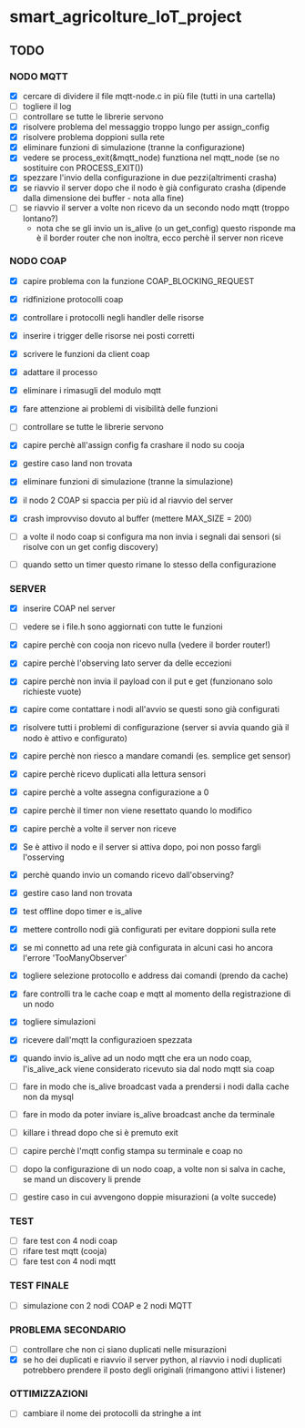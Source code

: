 # smart_agricolture_IoT_project

## TODO


### NODO MQTT

* [x] cercare di dividere il file mqtt-node.c in più file (tutti in una cartella)
* [ ] togliere il log
* [ ] controllare se tutte le librerie servono
* [x] risolvere problema del messaggio troppo lungo per assign_config
* [x] risolvere problema doppioni sulla rete
* [x] eliminare funzioni di simulazione (tranne la configurazione)
* [x] vedere se process_exit(&mqtt_node) funztiona nel mqtt_node (se no sostituire con PROCESS_EXIT())
* [x] spezzare l'invio della configurazione in due pezzi(altrimenti crasha)
* [x] se riavvio il server dopo che il nodo è già configurato crasha (dipende dalla dimensione dei buffer - nota alla fine)
* [ ] se riavvio il server a volte non ricevo da un secondo nodo mqtt (troppo lontano?)
	* nota che se gli invio un is_alive (o un get_config) questo risponde ma è il border router che non inoltra,
		ecco perchè il server non riceve

### NODO COAP

* [x] capire problema con la funzione COAP_BLOCKING_REQUEST
* [x] ridfinizione protocolli coap
* [x] controllare i protocolli negli handler delle risorse
* [x] inserire i trigger delle risorse nei posti corretti
* [x] scrivere le funzioni da client coap
* [x] adattare il processo
* [x] eliminare i rimasugli del modulo mqtt
* [x] fare attenzione ai problemi di visibilità delle funzioni
* [ ] controllare se tutte le librerie servono
* [x] capire perchè all'assign config fa crashare il nodo su cooja
* [x] gestire caso land non trovata
* [x] eliminare funzioni di simulazione (tranne la simulazione)
* [x] il nodo 2 COAP si spaccia per più id al riavvio del server
* [x] crash improvviso dovuto al buffer (mettere MAX_SIZE = 200)
* [ ] a volte il nodo coap si configura ma non invia i segnali dai sensori (si risolve con un get config discovery)
* [ ] quando setto un timer questo rimane lo stesso della configurazione 


### SERVER
* [x] inserire COAP nel server
* [ ] vedere se i file.h sono aggiornati con tutte le funzioni
* [x] capire perchè con cooja non ricevo nulla (vedere il border router!)
* [x] capire perchè l'observing lato server da delle eccezioni
* [x] capire perchè non invia il payload con il put e get (funzionano solo richieste vuote)
* [x] capire come contattare i nodi all'avvio se questi sono già configurati
* [x] risolvere tutti i problemi di configurazione (server si avvia quando già il nodo è attivo e configurato)
* [x] capire perchè non riesco a mandare comandi (es. semplice get sensor)
* [x] capire perchè ricevo duplicati alla lettura sensori
* [x] capire perchè a volte assegna configurazione a 0
* [x] capire perchè il timer non viene resettato quando lo modifico
* [x] capire perchè a volte il server non riceve
* [x] Se è attivo il nodo e il server si attiva dopo, poi non posso fargli l'osserving
* [x] perchè quando invio un comando ricevo dall'observing?
* [x] gestire caso land non trovata
* [x] test offline dopo timer e is_alive
* [x] mettere controllo nodi già configurati per evitare doppioni sulla rete
* [x] se mi connetto ad una rete già configurata in alcuni casi ho ancora l'errore 'TooManyObserver'
* [x] togliere selezione protocollo e address dai comandi (prendo da cache)
* [x] fare controlli tra le cache coap e mqtt al momento della registrazione di un nodo
* [x] togliere simulazioni
* [x] ricevere dall'mqtt la configurazioen spezzata
* [x] quando invio is_alive ad un nodo mqtt che era un nodo coap, l'is_alive_ack viene considerato 
	ricevuto sia dal nodo mqtt sia coap
* [ ] fare in modo che is_alive broadcast vada a prendersi i nodi dalla cache non da mysql
* [ ] fare in modo da poter inviare is_alive broadcast anche da terminale
* [ ] killare i thread dopo che si è premuto exit
* [ ] capire perchè l'mqtt config stampa su terminale e coap no
* [ ] dopo la configurazione di un nodo coap, a volte non si salva in cache, se mand un discovery li prende
* [ ] gestire caso in cui avvengono doppie misurazioni (a volte succede)


### TEST
* [ ] fare test con 4 nodi coap
* [ ] rifare test mqtt (cooja)
* [ ] fare test con 4 nodi mqtt

### TEST FINALE
* [ ] simulazione con 2 nodi COAP e 2 nodi MQTT

### PROBLEMA SECONDARIO
* [ ] controllare che non ci siano duplicati nelle misurazioni 
* [x] se ho dei duplicati e riavvio il server python, al riavvio i nodi duplicati potrebbero prendere il posto degli
originali (rimangono attivi i listener)

### OTTIMIZZAZIONI
* [ ] cambiare il nome dei protocolli da stringhe a int


